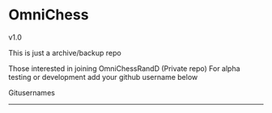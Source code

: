 # OmniChess
v1.0

This is just a archive/backup repo

Those interested in joining OmniChessRandD (Private repo) 
For alpha testing or development add your github username below 


Gitusernames 

------------



